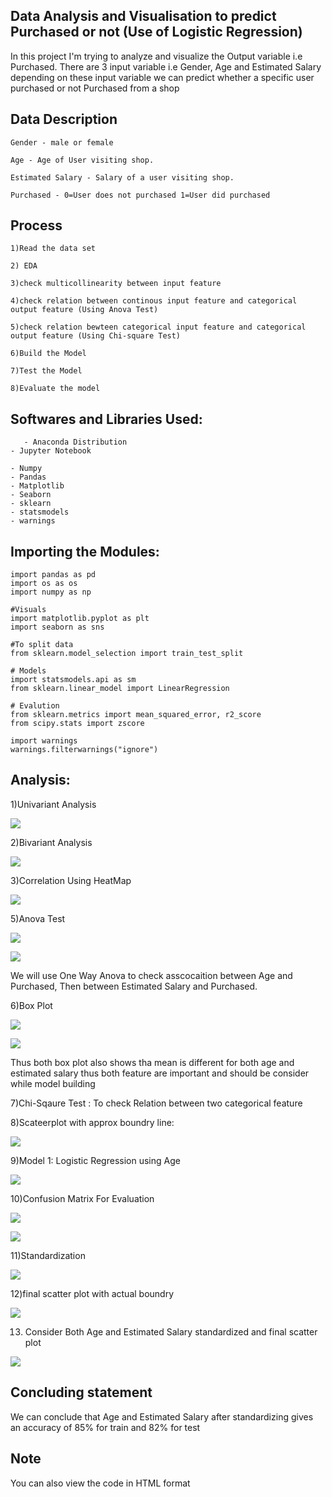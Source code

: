 
## Data Analysis and Visualisation to predict Purchased or not (Use of Logistic Regression)

In this project I'm trying to analyze and visualize the Output variable i.e Purchased. There are 3 input variable i.e Gender, Age and Estimated Salary depending on these input variable we can predict whether a specific user purchased or not Purchased from a shop 

## Data Description

    Gender - male or female
    
    Age - Age of User visiting shop.
    
    Estimated Salary - Salary of a user visiting shop.
    
    Purchased - 0=User does not purchased 1=User did purchased
    
## Process

    1)Read the data set
    
    2) EDA
    
    3)check multicollinearity between input feature
    
    4)check relation between continous input feature and categorical output feature (Using Anova Test)
    
    5)check relation bewteen categorical input feature and categorical output feature (Using Chi-square Test)
    
    6)Build the Model
    
    7)Test the Model
    
    8)Evaluate the model
    
## Softwares and Libraries Used:

       - Anaconda Distribution
	- Jupyter Notebook
	
	- Numpy
	- Pandas
	- Matplotlib
	- Seaborn
    - sklearn 
    - statsmodels
    - warnings

## Importing the Modules:

    import pandas as pd
    import os as os
    import numpy as np

    #Visuals
    import matplotlib.pyplot as plt
    import seaborn as sns

    #To split data
    from sklearn.model_selection import train_test_split

    # Models
    import statsmodels.api as sm
    from sklearn.linear_model import LinearRegression
    
    # Evalution 
    from sklearn.metrics import mean_squared_error, r2_score
    from scipy.stats import zscore
    
    import warnings
    warnings.filterwarnings("ignore")
    
## Analysis:

1)Univariant Analysis

![](Figures/histbox.png)

2)Bivariant Analysis

![](Figures/scatter.png)

3)Correlation Using HeatMap

![](Figures/heatmap.png)

5)Anova Test

![](Figures/anova_2.png)

![](Figures/anova_1.png)

  We will use One Way Anova to check asscocaition between Age and Purchased, Then between Estimated Salary and Purchased.

6)Box Plot

![](Figures/boxplot.png)

![](Figures/boxplot_1.png)

  Thus both box plot also shows tha mean is different for both age and estimated salary thus both feature are important and should be consider while model building
  
7)Chi-Sqaure Test : 
  To check Relation between two categorical feature
  
8)Scateerplot with approx boundry line:  

![](Figures/scatterwithboundary_1.png)

9)Model 1: Logistic Regression using Age

![](Figures/agescatteroutput.png)

10)Confusion Matrix For Evaluation

![](Figures/confusion.png)

![](Figures/confusiondata.png)

11)Standardization

![](Figures/standarddization.png)

12)final scatter plot with actual boundry

![](Figures/scatterwithboundary_1.png)

13) Consider Both Age and Estimated Salary standardized and final scatter plot

![](Figures/final.png)

## Concluding statement 
    
   We can conclude that Age and Estimated Salary after standardizing gives an accuracy of 85% for train and 82% for test

## Note

  You can also view the code in HTML format

